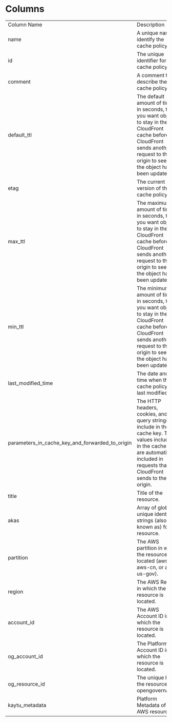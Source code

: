 # Columns  

<table>
	<tr><td>Column Name</td><td>Description</td></tr>
	<tr><td>name</td><td>A unique name to identify the cache policy.</td></tr>
	<tr><td>id</td><td>The unique identifier for the cache policy.</td></tr>
	<tr><td>comment</td><td>A comment to describe the cache policy.</td></tr>
	<tr><td>default_ttl</td><td>The default amount of time, in seconds, that you want objects to stay in the CloudFront cache before CloudFront sends another request to the origin to see if the object has been updated.</td></tr>
	<tr><td>etag</td><td>The current version of the cache policy.</td></tr>
	<tr><td>max_ttl</td><td>The maximum amount of time, in seconds, that you want objects to stay in the CloudFront cache before CloudFront sends another request to the origin to see if the object has been updated.</td></tr>
	<tr><td>min_ttl</td><td>The minimum amount of time, in seconds, that you want objects to stay in the CloudFront cache before CloudFront sends another request to the origin to see if the object has been updated.</td></tr>
	<tr><td>last_modified_time</td><td>The date and time when the cache policy was last modified.</td></tr>
	<tr><td>parameters_in_cache_key_and_forwarded_to_origin</td><td>The HTTP headers, cookies, and URL query strings to include in the cache key. The values included in the cache key are automatically included in requests that CloudFront sends to the origin.</td></tr>
	<tr><td>title</td><td>Title of the resource.</td></tr>
	<tr><td>akas</td><td>Array of globally unique identifier strings (also known as) for the resource.</td></tr>
	<tr><td>partition</td><td>The AWS partition in which the resource is located (aws, aws-cn, or aws-us-gov).</td></tr>
	<tr><td>region</td><td>The AWS Region in which the resource is located.</td></tr>
	<tr><td>account_id</td><td>The AWS Account ID in which the resource is located.</td></tr>
	<tr><td>og_account_id</td><td>The Platform Account ID in which the resource is located.</td></tr>
	<tr><td>og_resource_id</td><td>The unique ID of the resource in opengovernance.</td></tr>
	<tr><td>kaytu_metadata</td><td>Platform Metadata of the AWS resource.</td></tr>
</table>